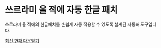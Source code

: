 # 쓰르라미 울 적에 자동 한글 패치
쓰르라미 울 적에의 한글패치를 손쉽게 자동 적용할 수 있도록 설계된 자동화 도구입니다.

[최신 한패 다운받기](https://github.com/munsy0227/Higurashi-Auto-KR-Patcher/releases/latest)
